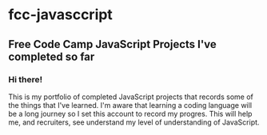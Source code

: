 # fcc-javasccript
## Free Code Camp JavaScript Projects I've completed so far

### Hi there!
This is my portfolio of completed JavaScript projects that records some of the things that I've learned. I'm aware that learning a coding language will be a long journey so I set this account to record my progres. This will help me, and recruiters, see understand my level of understanding of JavaScript.
